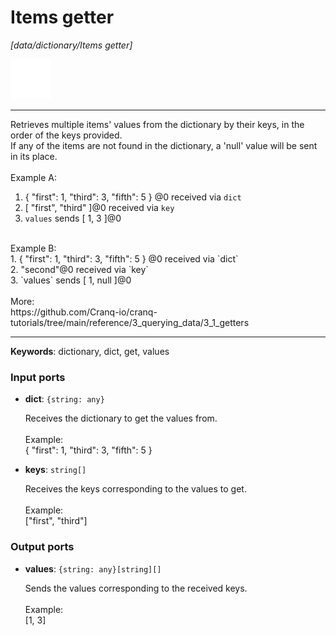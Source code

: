 # Items getter

_[data/dictionary/Items getter]_

![icon](</assets/icons/88cb21a8-d088-476e-8a3a-fb62c6a5fd58.png>)

---

Retrieves multiple items' values from the dictionary by their keys, in the order of the keys provided.<br>
If any of the items are not found in the dictionary, a 'null' value will be sent in its place.<br>
<br>
Example A:<br>
1. { "first": 1, "third": 3, "fifth": 5 } @0 received via `dict`<br>
2. [ "first", "third" ]@0 received via `key`<br>
3. `values` sends  [ 1, 3 ]@0<br>
<br>
Example B:<br>
1. { "first": 1, "third": 3, "fifth": 5 } @0 received via `dict`<br>
2. "second"@0 received via `key`<br>
3. `values` sends  [ 1, null ]@0<br>
<br>
More:<br>
https://github.com/Cranq-io/cranq-tutorials/tree/main/reference/3_querying_data/3_1_getters<br>

---

__Keywords__: dictionary, dict, get, values

### Input ports

* __dict__: ` {string: any} `

    Receives the dictionary to get the values from.<br>
    <br>
    Example:<br>
    { "first": 1, "third": 3, "fifth": 5 }<br>


* __keys__: ` string[] `

    Receives the keys corresponding to the values to get.<br>
    <br>
    Example:<br>
    ["first", "third"]<br>

### Output ports

* __values__: ` {string: any}[string][] `

    Sends the values corresponding to the received keys.<br>
    <br>
    Example:<br>
    [1, 3]<br>

